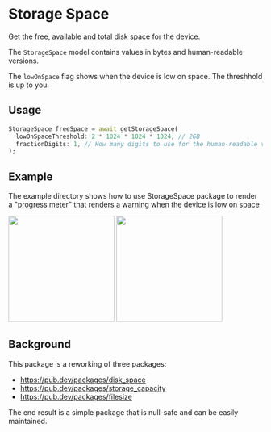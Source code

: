 # Storage Space

Get the free, available and total disk space for the device.

The `StorageSpace` model contains values in bytes and human-readable versions.

The `lowOnSpace` flag shows when the device is low on space. The threshhold is up to you.

## Usage

```dart
StorageSpace freeSpace = await getStorageSpace(
  lowOnSpaceThreshold: 2 * 1024 * 1024 * 1024, // 2GB
  fractionDigits: 1, // How many digits to use for the human-readable values
);
```

## Example

The example directory shows how to use StorageSpace package to render a "progress meter" that renders a warning when the device is low on space

<img width="210" src="https://raw.githubusercontent.com/oodavid/storage_space/master/screenshots/normal.png" />
<img width="210" src="https://raw.githubusercontent.com/oodavid/storage_space/master/screenshots/lowOnSpace.png" />

## Background

This package is a reworking of three packages:

* https://pub.dev/packages/disk_space
* https://pub.dev/packages/storage_capacity
* https://pub.dev/packages/filesize

The end result is a simple package that is null-safe and can be easily maintained.
